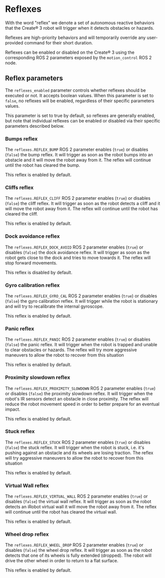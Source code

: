 # Reflexes

With the word "reflex" we denote a set of autonomous reactive behaviors that the Create® 3 robot will trigger when it detects obstacles or hazards.

Reflexes are high-priority behaviors and will temporarily override any user-provided command for their short duration.

Reflexes can be enabled or disabled on the Create® 3 using the corresponding ROS 2 parameters exposed by the `motion_control` ROS 2 node.

## Reflex parameters

The `reflexes_enabled` parameter controls whether reflexes should be executed or not. It accepts boolean values.
When this parameter is set to `false`, no reflexes will be enabled, regardless of their specific parameters values.

This parameter is set to true by default, so reflexes are generally enabled, but note that individual reflexes can be enabled or disabled via their specific parameters described below.

### Bumps reflex

The `reflexes.REFLEX_BUMP` ROS 2 parameter enables (`true`) or disables (`false`) the bump reflex.
It will trigger as soon as the robot bumps into an obstacle and it will move the robot away from it.
The reflex will continue until the robot has cleared the bump.

This reflex is enabled by default.

### Cliffs reflex

The `reflexes.REFLEX_CLIFF` ROS 2 parameter enables (`true`) or disables (`false`) the cliff reflex.
It will trigger as soon as the robot detects a cliff and it will move the robot away from it.
The reflex will continue until the robot has cleared the cliff.

This reflex is enabled by default.

### Dock avoidance reflex

The `reflexes.REFLEX_DOCK_AVOID` ROS 2 parameter enables (`true`) or disables (`false`) the dock avoidance reflex.
It will trigger as soon as the robot gets close to the dock and tries to move towards it.
The reflex will stop forward movements.

This reflex is disabled by default.

### Gyro calibration reflex

The `reflexes.REFLEX_GYRO_CAL` ROS 2 parameter enables (`true`) or disables (`false`) the gyro calibration reflex.
It will trigger while the robot is stationary and will try to recalibrate the internal gyroscope.

This reflex is enabled by default.

### Panic reflex

The `reflexes.REFLEX_PANIC` ROS 2 parameter enables (`true`) or disables (`false`) the panic reflex.
It will trigger when the robot is trapped and unable to clear obstacles or hazards.
The reflex will try more aggressive maneuvers to allow the robot to recover from this situation

This reflex is enabled by default.

### Proximity slowdown reflex

The `reflexes.REFLEX_PROXIMITY_SLOWDOWN` ROS 2 parameter enables (`true`) or disables (`false`) the proximity slowdown reflex.
It will trigger when the robot's IR sensors detect an obstacle in close proximity.
The reflex will reduce the robot movement speed in order to better prepare for an eventual impact.

This reflex is enabled by default.

### Stuck reflex

The `reflexes.REFLEX_STUCK` ROS 2 parameter enables (`true`) or disables (`false`) the stuck reflex.
It will trigger when the robot is stuck, i.e. it's pushing against an obstacle and its wheels are losing traction.
The reflex will try aggressive maneuvers to allow the robot to recover from this situation

This reflex is enabled by default.

### Virtual Wall reflex

The `reflexes.REFLEX_VIRTUAL_WALL` ROS 2 parameter enables (`true`) or disables (`false`) the virtual wall reflex.
It will trigger as soon as the robot detects an iRobot virtual wall it will move the robot away from it.
The reflex will continue until the robot has cleared the virtual wall.

This reflex is enabled by default.

### Wheel drop reflex

The `reflexes.REFLEX_WHEEL_DROP` ROS 2 parameter enables (`true`) or disables (`false`) the wheel drop reflex.
It will trigger as soon as the robot detects that one of its wheels is fully extended (dropped).
The robot will drive the other wheel in order to return to a flat surface.

This reflex is enabled by default.
